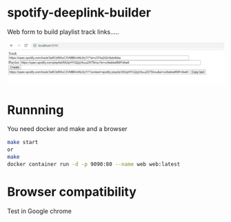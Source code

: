 # spotify-deeplink-builder

Web form to build playlist track links.....

![Demo](./demo.png "Title")


# Runnning

You need docker and make and a browser

```bash
make start
or
make
docker container run -d -p 9090:80 --name web web:latest
```

# Browser compatibility
Test in Google chrome